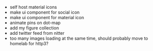 -   self host material icons
-   make ui component for social icon
-   make ui component for material icon
-   animate pins on dot-map
-   add my figure collection
-   add twitter feed from nitter
-   too many images loading at the same time, should probably move to homelab for http3?
